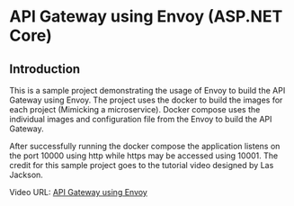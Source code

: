 # API Gateway using Envoy (ASP.NET Core)
## Introduction

This is a sample project demonstrating the usage of Envoy to build the API Gateway using Envoy. The project uses the docker to build the images for each project (Mimicking a microservice). Docker compose uses the individual images and configuration file from the Envoy to build the API Gateway.

After successfully running the docker compose the application listens on the port 10000 using http while https may be accessed using 10001. The credit for this sample project goes to the tutorial video designed by Las Jackson.

Video URL:
[API Gateway using Envoy](https://www.youtube.com/watch?v=UsoH5cqE1OA&t=2s)
